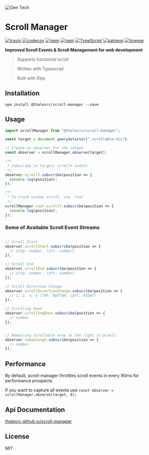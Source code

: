 ![Gen Tech](https://avatars3.githubusercontent.com/u/39004692?s=88&v=4)
# Scroll Manager

[![travis](https://travis-ci.org/thalesrc/scroll-manager.svg)](https://travis-ci.org/thalesrc/scroll-manager)
[![codecov](https://codecov.io/gh/thalesrc/scroll-manager/branch/master/graph/badge.svg)](https://codecov.io/gh/thalesrc/scroll-manager)
[![npm](https://img.shields.io/npm/v/@thalesrc/scroll-manager.svg)](https://www.npmjs.com/package/@thalesrch/scroll-manager)
[![npm](https://img.shields.io/npm/dw/@thalesrc/scroll-manager.svg)](https://www.npmjs.com/package/@thalesrc/scroll-manager)
[![TypeScript](https://badges.frapsoft.com/typescript/version/typescript-next.svg?v=101)](https://github.com/ellerbrock/typescript-badges/)
[![patreon](https://img.shields.io/badge/patreon-alisahin-orange.svg)](https://www.patreon.com/alisahin)
[![license](https://img.shields.io/npm/l/@thalesrc/scroll-manager.svg)](https://github.com/thalesrc/scroll-manager/blob/master/LICENSE)

__Improved Scroll Events & Scroll Management for web development__

> Supports horizontal scroll

> Written with Typescript

> Built with Rxjs

## Installation
`npm install @thalesrc/scroll-manager --save`

## Usage
```typescript
import scrollManager from "@thalesrc/scroll-manager";

const target = document.querySelector(".scrollable-div");

// Create an observer for the target
const observer = scrollManager.observe(target);

/**
 * Subscribe to targets scrollY events
 */
observer.scrollY.subscribe(position => {
  console.log(position);
});

/**
 * To track window scroll, use `root`
 */
scrollManager.root.scrollY.subscribe(position => {
  console.log(position);
});
```

### Some of Available Scroll Event Streams
```typescript

// Scroll Start
observer.scrollStart.subscribe(position => {
  // {top: number, left: number}
});

// Scroll End
observer.scrollEnd.subscribe(position => {
  // {top: number, left: number}
});

// Scroll Direction Change
observer.scrollDirectionChange.subscribe(position => {
  // 1, 2, 4, 8 (TOP, BOTTOM, LEFT, RIGHT)
});

// Scrolling Down
observer.scrollingDown.subscribe(position => {
  // number
});


// Remaining scrollable area to the right in pixels
observer.remainingX.subscribe(position => {
  // number
});

```

## Performance
By default, scroll-manager throttles scroll events in every 90ms for performance prospects

If you want to capture all events use `const observer = scrollManager.observe(target, 0);`

## Api Documentation
[thalesrc.github.io/scroll-manager](https://thalesrc.github.io/scroll-manager)

## License
MIT
